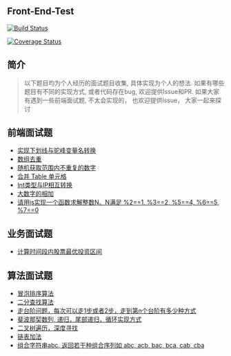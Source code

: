 
## Front-End-Test 
[![Build Status](https://travis-ci.org/liyanlong/front-end-test.svg?branch=master)](https://travis-ci.org/liyanlong/front-end-test)

[![Coverage Status](https://coveralls.io/repos/github/liyanlong/front-end-test/badge.svg)](https://coveralls.io/github/liyanlong/front-end-test)


## 简介
> 以下题目均为个人经历的面试题目收集, 具体实现为个人的想法. 如果有哪些题目有不同的实现方式, 或者代码存在bug, 欢迎提供Issue和PR.
如果大家有遇到一些前端面试题, 不太会实现的， 也欢迎提供Issue， 大家一起来探讨


## 前端面试题

- [实现下划线与驼峰变量名转换](./src/core/util/came_case.js#L12-L34)
- [数组去重](./src/core/util/array.js#L6-L16)
- [随机获取范围内不重复的数字](./src/core/util/random.js)
- [合并 Table 单元格](./src/core/dom/table/merge_span.js)
- [Int类型与IP相互转换](./src/core/util/ip_format.js)
- [大数字的相加](./src/core/util/math.js#L2-L33)
- [请用js实现一个函数求解整数N、N满足 %2==1, %3==2, %5==4, %6==5, %7==0](./src/business/n.js)
## 业务面试题

- [计算时间段内股票最优投资区间](./src/business/stock.js)

## 算法面试题

- [冒泡排序算法](./src/arithmetic/sort.js#L3-L24)
- [二分查找算法](./src/arithmetic/search.js#L1-L33)
- [走台阶问题，每次可以走1步或者2步，走到第n个台阶有多少种方式](./src/arithmetic/other.js#L)
- [斐波那契数列, 递归，尾部递归，循环实现方式](./src/arithmetic/fibonacci.js)
- [二叉树遍历，深度寻找](./src/arithemetic/tree/binarytree.js)
- [链表加法](./src/arithemetic/chain/add.js)
- [组合字符串abc, 返回若干种组合序列如 abc, acb, bac, bca, cab, cba](./src/arithemetic/string/index.js)
